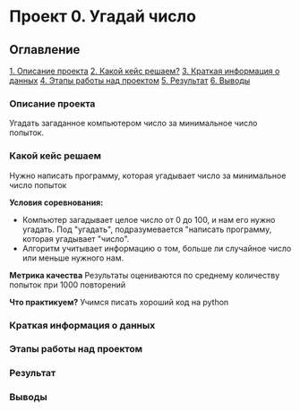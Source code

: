 # Проект 0. Угадай число

## Оглавление
[1. Описание проекта](https://github.com/itbias/sf_data_science/tree/main/project_0)
[2. Какой кейс решаем?](https://github.com/itbias/sf_data_science/tree/main/project_0)
[3. Краткая информация о данных](https://github.com/itbias/sf_data_science/tree/main/project_0)
[4. Этапы работы над проектом](https://github.com/itbias/sf_data_science/tree/main/project_0)
[5. Результат](https://github.com/itbias/sf_data_science/tree/main/project_0)
[6. Выводы](https://github.com/itbias/sf_data_science/tree/main/project_0)

### Описание проекта
Угадать загаданное компьютером число за минимальное число попыток.

### Какой кейс решаем
Нужно написать программу, которая угадывает число за минимальное число попыток

**Условия соревнования:**
- Компьютер загадывает целое число от 0 до 100, и нам его нужно угадать. Под "угадать", подразумевается "написать
программу, которая угадывает "число".
- Алгоритм учитывает информацию о том, больше ли случайное число или меньше нужного нам.

**Метрика качества**
Результаты оцениваются по среднему количеству попыток при 1000 повторений

**Что практикуем?**
Учимся писать хороший код на python

### Краткая информация о данных

### Этапы работы над проектом

### Результат

### Выводы